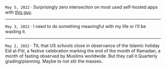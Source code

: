 `May 5, 2022` ·
Surprisingly zero intersection on most used self-hosted apps
with [this guy](https://noted.lol/what-are-your-most-used-self-hosted-applications/).

---

`May 3, 2022` ·
I need to do something meaningful with my life or I’ll be wasting it.

---

`May 2, 2022` ·
TIL that US schools close in observance of the Islamic holiday Eid al-Fitr, a festive celebration marking the end of the month of Ramadan, a month of fasting observed by Muslims worldwide.
But they call it Quarterly grading/planning. Maybe to not stir the masses.
